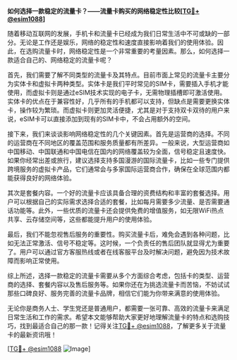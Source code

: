 **如何选择一款稳定的流量卡？——流量卡购买的网络稳定性比较[[TG💪+ @esim1088](https://t.me/s/esim1088)]**

随着移动互联网的发展，手机卡和流量卡已经成为我们日常生活中不可或缺的一部分。无论是工作还是娱乐，网络的稳定性和速度直接影响着我们的使用体验。因此，在选购流量卡时，网络稳定性是一个非常重要的考量因素。那么，如何选择一款适合自己的、网络稳定的流量卡呢？

首先，我们需要了解不同类型的流量卡及其特点。目前市面上常见的流量卡主要分为实体卡和虚拟卡两种类型。实体卡是我们平时常见的SIM卡，需要插入手机才能使用，而虚拟卡则是通过eSIM技术实现的电子卡，无需物理插槽即可激活使用。实体卡的优点在于兼容性好，几乎所有的手机都可以支持，但缺点是需要更换实体卡，操作较为繁琐。而虚拟卡则更加灵活便捷，尤其是对于支持双卡双待的用户来说，eSIM卡可以直接添加到现有的SIM卡中，不会占用额外的空间。

接下来，我们来谈谈影响网络稳定性的几个关键因素。首先是运营商的选择。不同的运营商在不同地区的覆盖范围和服务质量都有所差异。一般来说，大型运营商如中国移动、中国联通和中国电信在国内的网络覆盖较为全面，信号稳定且速度快。如果你经常出差或旅行，建议选择支持多国漫游的国际流量卡，比如一些专门提供跨境服务的虚拟卡产品，它们通常会与多家国际运营商合作，确保在全球范围内都能获得良好的网络体验。

其次是套餐内容。一个好的流量卡应该具备合理的资费结构和丰富的套餐选择。用户可以根据自己的实际需求选择合适的套餐，比如每月需要多少流量、是否需要通话功能等。此外，一些优质的流量卡还会提供免费的增值服务，如无限WiFi热点共享、云存储空间等，这些都能提升用户的使用体验。

最后，我们不能忽视售后服务的重要性。购买流量卡后，难免会遇到各种问题，比如无法正常激活、信号不稳定等。这时候，一个负责任的售后团队就显得尤为重要了。用户可以通过官方客服热线或者在线客服平台及时解决问题，避免因为技术故障而影响正常使用。

综上所述，选择一款稳定的流量卡需要从多个方面综合考虑，包括卡的类型、运营商的选择、套餐内容以及售后服务等。如果你还在为挑选流量卡而苦恼，不妨试试那些口碑良好、服务完善的流量卡品牌，相信它们能为你带来满意的使用体验。

无论你是商务人士、学生党还是普通用户，都需要一张可靠、高效的流量卡来满足日常生活和工作的需求。希望本文能够帮助大家更好地理解流量卡的特点和选购技巧，找到最适合自己的那一款！记得关注[TG💪+ @esim1088](https://t.me/s/esim1088)，了解更多关于流量卡的最新资讯哦！

[[TG💪+ @esim1088](https://t.me/s/esim1088) ![Image](https://i.postimg.cc/4NQfJmqS/Snipaste-2025-05-13-00-14-12.png)]